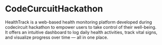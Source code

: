 # CodeCurcuitHackathon
HealthTrack is a web-based health monitoring platform developed during codecircuit hackathon to empower users to take control of their well-being. It offers an intuitive dashboard to log daily health activities, track vital signs, and visualize progress over time — all in one place.
